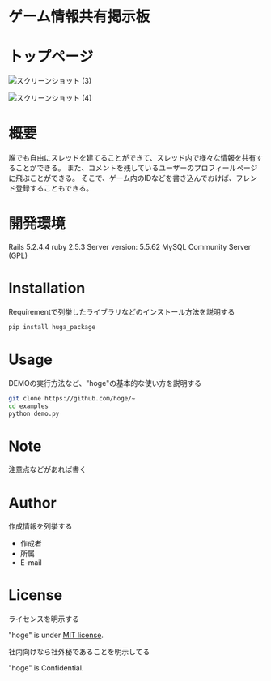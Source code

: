 # ゲーム情報共有掲示板


# トップページ

![スクリーンショット (3)](https://user-images.githubusercontent.com/71966900/112476717-8a128a80-8db5-11eb-8e6c-835a5fdcb12a.png)



![スクリーンショット (4)](https://user-images.githubusercontent.com/71966900/112476544-5afc1900-8db5-11eb-94bd-060467d6d72b.png)


# 概要

誰でも自由にスレッドを建てることができて、スレッド内で様々な情報を共有することができる。
また、コメントを残しているユーザーのプロフィールページに飛ぶことができる。
そこで、ゲーム内のIDなどを書き込んでおけば、フレンド登録することもできる。

# 開発環境

Rails 5.2.4.4
ruby 2.5.3
Server version: 5.5.62 MySQL Community Server (GPL)

# Installation

Requirementで列挙したライブラリなどのインストール方法を説明する

```bash
pip install huga_package
```

# Usage

DEMOの実行方法など、"hoge"の基本的な使い方を説明する

```bash
git clone https://github.com/hoge/~
cd examples
python demo.py
```

# Note

注意点などがあれば書く

# Author

作成情報を列挙する

* 作成者
* 所属
* E-mail

# License
ライセンスを明示する

"hoge" is under [MIT license](https://en.wikipedia.org/wiki/MIT_License).

社内向けなら社外秘であることを明示してる

"hoge" is Confidential.
